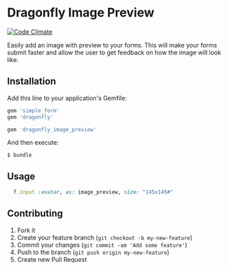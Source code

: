 # Dragonfly Image Preview

[![Code Climate](https://codeclimate.com/github/elfassy/simple_dragonfly_preview.png)](https://codeclimate.com/github/elfassy/simple_dragonfly_preview)

Easily add an image with preview to your forms. This will make your forms submit faster and allow the user to get feedback on how the image will look like.

## Installation

Add this line to your application's Gemfile:
```ruby
gem 'simple_form'
gem 'dragonfly'

gem 'dragonfly_image_preview'
```

And then execute:

    $ bundle


## Usage

```ruby
  f.input :avatar, as: image_preview, size: "145x145#"
```

## Contributing

1. Fork it
2. Create your feature branch (`git checkout -b my-new-feature`)
3. Commit your changes (`git commit -am 'Add some feature'`)
4. Push to the branch (`git push origin my-new-feature`)
5. Create new Pull Request
